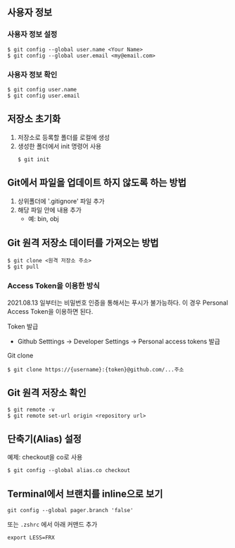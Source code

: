 ## 사용자 정보
### 사용자 정보 설정
```console
$ git config --global user.name <Your Name>
$ git config --global user.email <my@email.com>
```

### 사용자 정보 확인
```console
$ git config user.name
$ git config user.email
```
## 저장소 초기화
1. 저장소로 등록할 폴더를 로컬에 생성
2. 생성한 폴더에서 init 명령어 사용
    ```console
    $ git init
    ```
## Git에서 파일을 업데이트 하지 않도록 하는 방법
1. 상위폴더에 '.gitignore' 파일 추가
2. 해당 파일 안에 내용 추가
   - 예: bin, obj

## Git 원격 저장소 데이터를 가져오는 방법
```console
$ git clone <원격 저장소 주소>
$ git pull
```
### Access Token을 이용한 방식 
2021.08.13 일부터는 비밀번호 인증을 통해서는 푸시가 불가능하다. 이 경우 Personal Access Token을 이용하면 된다. 

Token 발급
- Github Setttings -> Developer Settings -> Personal access tokens 발급

Git clone
```
$ git clone https://{username}:{token}@github.com/...주소
```

## Git 원격 저장소 확인
```console
$ git remote -v
$ git remote set-url origin <repository url>
```

## 단축기(Alias) 설정
예제: checkout을 co로 사용
```console
$ git config --global alias.co checkout
```

## Terminal에서 브랜치를 inline으로 보기
~~~
git config --global pager.branch 'false'
~~~

또는 `.zshrc` 에서 아래 커맨드 추가
```
export LESS=FRX
```
